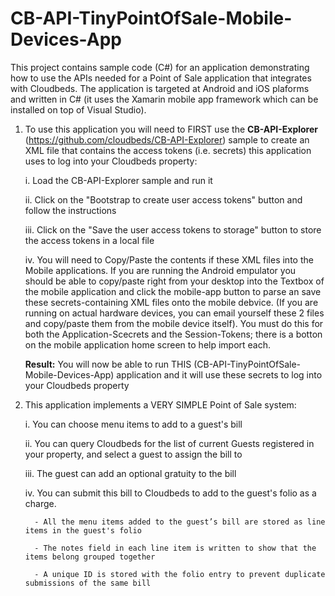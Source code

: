 # CB-API-TinyPointOfSale-Mobile-Devices-App
This project contains sample code (C#) for an application demonstrating how to use the APIs needed for a Point of Sale application that integrates with Cloudbeds. The application is targeted at Android and iOS plaforms and written in C# (it uses the Xamarin mobile app framework which can be installed on top of Visual Studio).

1. To use this application you will need to FIRST use the **CB-API-Explorer** (https://github.com/cloudbeds/CB-API-Explorer) sample to create an XML file that contains the access tokens (i.e. secrets) this application uses to log into your Cloudbeds property:

    i. Load the CB-API-Explorer sample and run it
    
    ii. Click on the "Bootstrap to create user access tokens" button and follow the instructions
    
    iii. Click on the "Save the user access tokens to storage" button to store the access tokens in a local file
    
    iv. You will need to Copy/Paste the contents if these XML files into the Mobile applications. If you are running the Android empulator you should be able to copy/paste right from your desktop into the Textbox of the mobile application and click the mobile-app button to parse an save these secrets-containing XML files onto the mobile debvice.  (If you are running on actual hardware devices, you can email yourself these 2 files and copy/paste them from the mobile device itself). You must do this for both the Application-Scecrets and the Session-Tokens; there is a botton on the mobile application home screen to help import each. 
    
    **Result:** You will now be able to run THIS (CB-API-TinyPointOfSale-Mobile-Devices-App) application and it will use these secrets to log into your Cloudbeds property
   


2. This application implements a VERY SIMPLE Point of Sale system:

     i. You can choose menu items to add to a guest's bill
     
     ii. You can query Cloudbeds for the list of current Guests registered in your property, and select a guest to assign the bill to
     
     iii. The guest can add an optional gratuity to the bill
     
     iv. You can submit this bill to Cloudbeds to add to the guest's folio as a charge.
     
         - All the menu items added to the guest’s bill are stored as line items in the guest's folio
         
         - The notes field in each line item is written to show that the items belong grouped together
         
         - A unique ID is stored with the folio entry to prevent duplicate submissions of the same bill
         
       
